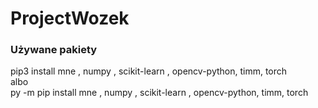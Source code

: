 # ProjectWozek

### Używane pakiety
pip3 install mne , numpy , scikit-learn , opencv-python, timm, torch <br/>albo<br/> py -m pip install mne , numpy , scikit-learn , opencv-python, timm, torch

